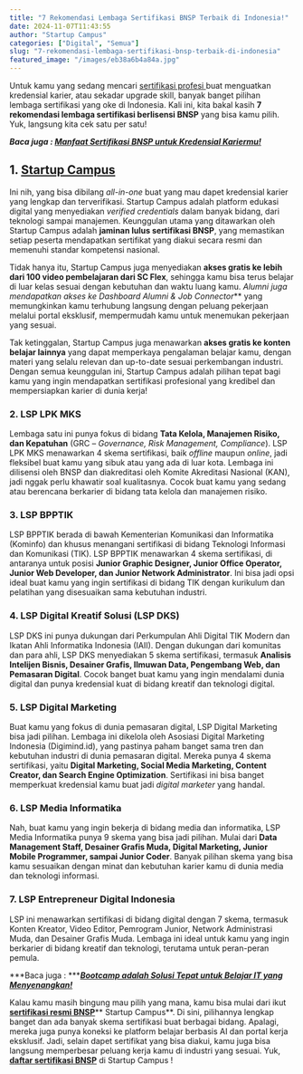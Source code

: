 ```yaml
---
title: "7 Rekomendasi Lembaga Sertifikasi BNSP Terbaik di Indonesia!"
date: 2024-11-07T11:43:55
author: "Startup Campus"
categories: ["Digital", "Semua"]
slug: "7-rekomendasi-lembaga-sertifikasi-bnsp-terbaik-di-indonesia"
featured_image: "/images/eb38a6b4a84a.jpg"
---
```


Untuk kamu yang sedang mencari [sertifikasi profesi ](https://startupcampus.id/sertifikasi)buat menguatkan kredensial karier, atau sekadar upgrade skill, banyak banget pilihan lembaga sertifikasi yang oke di Indonesia. Kali ini, kita bakal kasih **7 rekomendasi lembaga sertifikasi berlisensi BNSP** yang bisa kamu pilih. Yuk, langsung kita cek satu per satu!

***Baca juga : [Manfaat Sertifikasi BNSP untuk Kredensial Kariermu!](https://startupcampus.id/blog/manfaat-sertifikasi-bnsp-untuk-kredensial-kariermu/)***

## **1. [Startup Campus](https://startupcampus.id/)**

Ini nih, yang bisa dibilang *all-in-one* buat yang mau dapet kredensial karier yang lengkap dan terverifikasi. Startup Campus adalah platform edukasi digital yang menyediakan *verified credentials* dalam banyak bidang, dari teknologi sampai manajemen. Keunggulan utama yang ditawarkan oleh Startup Campus adalah **jaminan lulus sertifikasi BNSP**, yang memastikan setiap peserta mendapatkan sertifikat yang diakui secara resmi dan memenuhi standar kompetensi nasional.

Tidak hanya itu, Startup Campus juga menyediakan **akses gratis ke lebih dari 100 video pembelajaran dari SC Flex**, sehingga kamu bisa terus belajar di luar kelas sesuai dengan kebutuhan dan waktu luang kamu. **Alumni juga mendapatkan akses ke *Dashboard Alumni* &* Job Connector*** yang memungkinkan kamu terhubung langsung dengan peluang pekerjaan melalui portal eksklusif, mempermudah kamu untuk menemukan pekerjaan yang sesuai.

Tak ketinggalan, Startup Campus juga menawarkan **akses gratis ke konten belajar lainnya** yang dapat memperkaya pengalaman belajar kamu, dengan materi yang selalu relevan dan up-to-date sesuai perkembangan industri. Dengan semua keunggulan ini, Startup Campus adalah pilihan tepat bagi kamu yang ingin mendapatkan sertifikasi profesional yang kredibel dan mempersiapkan karier di dunia kerja!

### **2. LSP LPK MKS**

Lembaga satu ini punya fokus di bidang **Tata Kelola, Manajemen Risiko, dan Kepatuhan** (GRC – *Governance, Risk Management, Compliance*). LSP LPK MKS menawarkan 4 skema sertifikasi, baik *offline* maupun *online*, jadi fleksibel buat kamu yang sibuk atau yang ada di luar kota. Lembaga ini dilisensi oleh BNSP dan diakreditasi oleh Komite Akreditasi Nasional (KAN), jadi nggak perlu khawatir soal kualitasnya. Cocok buat kamu yang sedang atau berencana berkarier di bidang tata kelola dan manajemen risiko.

### **3. LSP BPPTIK**

LSP BPPTIK berada di bawah Kementerian Komunikasi dan Informatika (Kominfo) dan khusus menangani sertifikasi di bidang Teknologi Informasi dan Komunikasi (TIK). LSP BPPTIK menawarkan 4 skema sertifikasi, di antaranya untuk posisi **Junior Graphic Designer, Junior Office Operator, Junior Web Developer, dan Junior Network Administrator**. Ini bisa jadi opsi ideal buat kamu yang ingin sertifikasi di bidang TIK dengan kurikulum dan pelatihan yang disesuaikan sama kebutuhan industri.

### **4. LSP Digital Kreatif Solusi (LSP DKS)**

LSP DKS ini punya dukungan dari Perkumpulan Ahli Digital TIK Modern dan Ikatan Ahli Informatika Indonesia (IAII). Dengan dukungan dari komunitas dan para ahli, LSP DKS menyediakan 5 skema sertifikasi, termasuk **Analisis Intelijen Bisnis, Desainer Grafis, Ilmuwan Data, Pengembang Web, dan Pemasaran Digital**. Cocok banget buat kamu yang ingin mendalami dunia digital dan punya kredensial kuat di bidang kreatif dan teknologi digital.

### **5. LSP Digital Marketing**

Buat kamu yang fokus di dunia pemasaran digital, LSP Digital Marketing bisa jadi pilihan. Lembaga ini dikelola oleh Asosiasi Digital Marketing Indonesia (Digimind.id), yang pastinya paham banget sama tren dan kebutuhan industri di dunia pemasaran digital. Mereka punya 4 skema sertifikasi, yaitu **Digital Marketing, Social Media Marketing, Content Creator, dan Search Engine Optimization**. Sertifikasi ini bisa banget memperkuat kredensial kamu buat jadi *digital marketer* yang handal.

### **6. LSP Media Informatika**

Nah, buat kamu yang ingin bekerja di bidang media dan informatika, LSP Media Informatika punya 9 skema yang bisa jadi pilihan. Mulai dari **Data Management Staff, Desainer Grafis Muda, Digital Marketing, Junior Mobile Programmer, sampai Junior Coder**. Banyak pilihan skema yang bisa kamu sesuaikan dengan minat dan kebutuhan karier kamu di dunia media dan teknologi informasi.

### **7. LSP Entrepreneur Digital Indonesia**

LSP ini menawarkan sertifikasi di bidang digital dengan 7 skema, termasuk Konten Kreator, Video Editor, Pemrogram Junior, Network Administrasi Muda, dan Desainer Grafis Muda. Lembaga ini ideal untuk kamu yang ingin berkarier di bidang kreatif dan teknologi, terutama untuk peran-peran pemula.

***Baca juga : ***[***Bootcamp adalah Solusi Tepat untuk Belajar IT yang Menyenangkan!***](https://startupcampus.id/blog/bootcamp-adalah-solusi-tepat-untuk-belajar-it-yang-menyenangkan/)

Kalau kamu masih bingung mau pilih yang mana, kamu bisa mulai dari ikut [**sertifikasi resmi BNSP**](https://startupcampus.id/sertifikasi)** Startup Campus**. Di sini, pilihannya lengkap banget dan ada banyak skema sertifikasi buat berbagai bidang. Apalagi, mereka juga punya koneksi ke platform belajar berbasis AI dan portal kerja eksklusif. Jadi, selain dapet sertifikat yang bisa diakui, kamu juga bisa langsung memperbesar peluang kerja kamu di industri yang sesuai. Yuk, [**daftar sertifikasi BNSP**](https://docs.google.com/forms/d/e/1FAIpQLSeDpZoIkwcG-xxuV9ZGYUW42spVBmiOn80vOZXVZQdRNVdfuQ/viewform) di Startup Campus !
